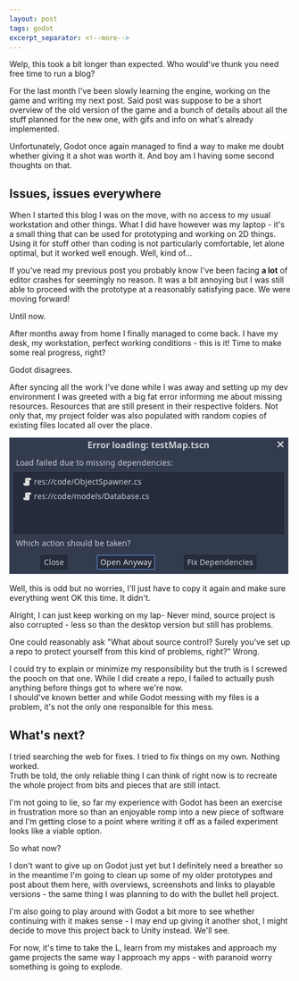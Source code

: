 ```yaml
---
layout: post
tags: godot
excerpt_separator: <!--more-->
---
```

Welp, this took a bit longer than expected. Who would've thunk you need free time to run a blog?

For the last month I've been slowly learning the engine, working on the game and writing my next post. Said post was suppose to be a short overview of the old version of the game and a bunch of details about all the stuff planned for the new one, with gifs and info on what's already implemented.

Unfortunately, Godot once again managed to find a way to make me doubt whether giving it a shot was worth it. And boy am I having some second thoughts on that.
<!--more-->

## Issues, issues everywhere

When I started this blog I was on the move, with no access to my usual workstation and other things. What I did have however was my laptop - it's a small thing that can be used for prototyping and working on 2D things. Using it for stuff other than coding is not particularly comfortable, let alone optimal, but it worked well enough. Well, kind of\...

If you've read my previous post you probably know I've been facing **a lot** of editor crashes for seemingly no reason. It was a bit annoying but I was still able to proceed with the prototype at a reasonably satisfying pace. We were moving forward!

Until now.

After months away from home I finally managed to come back. I have my desk, my workstation, perfect working conditions - this is it! Time to make some real progress, right?

Godot disagrees.

After syncing all the work I've done while I was away and setting up my dev environment I was greeted with a big fat error informing me about missing resources. Resources that are still present in their respective folders. Not only that, my project folder was also populated with random copies of existing files located all over the place.

![missing resources](/assets/images/godot/godot_missing_resources.png)

Well, this is odd but no worries, I'll just have to copy it again and make sure everything went OK this time. It didn't.

Alright, I can just keep working on my lap- Never mind, source project is also corrupted - less so than the desktop version but still has problems.

One could reasonably ask  "What about source control? Surely you've set up a repo to protect yourself from this kind of problems, right?" Wrong.

I could try to explain or minimize my responsibility but the truth is I screwed the pooch on that one. While I did create a repo, I failed to actually push anything before things got to where we're now.<br>
I should've known better and while Godot messing with my files is a problem, it's not the only one responsible for this mess.

## What's next?

I tried searching the web for fixes. I tried to fix things on my own. Nothing worked.<br>
Truth be told, the only reliable thing I can think of right now is to recreate the whole project from bits and pieces that are still intact.

I'm not going to lie, so far my experience with Godot has been an exercise in frustration more so than an enjoyable romp into a new piece of software and I'm getting close to a point where writing it off as a failed experiment looks like a viable option.

So what now?

I don't want to give up on Godot just yet but I definitely need a breather so in the meantime I'm going to clean up some of my older prototypes and post about them here, with overviews, screenshots and links to playable versions - the same thing I was planning to do with the bullet hell project.

I'm also going to play around with Godot a bit more to see whether continuing with it makes sense - I may end up giving it another shot, I might decide to move this project back to Unity instead. We'll see.

For now, it's time to take the L, learn from my mistakes and approach my game projects the same way I approach my apps - with paranoid worry something is going to explode.